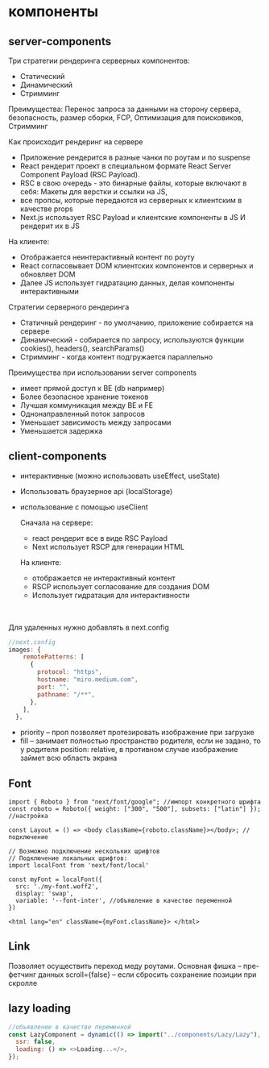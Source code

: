 # компоненты

## server-components

Три стратегии рендеринга серверных компонентов:

- Статический
- Динамический
- Стримминг

Преимущества: Перенос запроса за данными на сторону сервера, безопасность, размер сборки,
FCP, Оптимизация для поисковиков, Стримминг

Как происходит рендеринг на сервере

- Приложение рендерится в разные чанки по роутам и по suspense
- React рендерит проект в специальном формате React Server Component Payload (RSC Payload).
- RSC в свою очередь - это бинарные файлы, которые включают в себя: Макеты для верстки и ссылки на JS,
- все пропсы, которые передаются из серверных к клиентским в качестве props
- Next.js использует RSC Payload и клиентские компоненты в JS И рендерит их в JS

На клиенте:

- Отображается неинтерактивный контент по роуту
- React согласовывает DOM клиентских компонентов и серверных и обновляет DOM
- Далее JS использует гидратацию данных, делая компоненты интерактивными

Стратегии серверного рендеринга

- Статичный рендеринг - по умолчанию, приложение собирается на сервере
- Динамический - собирается по запросу, используются функции cookies(), headers(), searchParams()
- Стримминг - когда контент подгружается параллельно

Преимущества при использовании server components

- имеет прямой доступ к BE (db например)
- Более безопасное хранение токенов
- Лучшая коммуникация между BE и FE
- Однонаправленный поток запросов
- Уменьшает зависимость между запросами
- Уменьшается задержка

## client-components

- интерактивные (можно использовать useEffect, useState)
- Использовать браузерное api (localStorage)
- использование с помощью useClient

  Сначала на сервере:

  - react рендерит все в виде RSC Payload
  - Next использует RSCP для генерации HTML

  На клиенте:

  - отображается не интерактивный контент
  - RSCP использует согласование для создания DOM
  - Использует гидратация для интерактивности

## <Image />

Для удаленных нужно добавлять в next.config

```js
//next.config
images: {
    remotePatterns: [
      {
        protocol: "https",
        hostname: "miro.medium.com",
        port: "",
        pathname: "/**",
      },
    ],
  },

```

- priority – проп позволяет протезировать изображение при загрузке
- fill – занимает полностью пространство родителя, если не задано, то у родителя position: relative, в противном случае изображение займет всю область экрана

## Font

```tsx
import { Roboto } from "next/font/google"; //импорт конкретного шрифта
const roboto = Roboto({ weight: ["300", "500"], subsets: ["latin"] }); //настройка

const Layout = () => <body className={roboto.className}></body>; //подключение
```

```tsx
// Возможно подключение нескольких шрифтов
// Подключение локальных шрифтов:
import localFont from 'next/font/local'

const myFont = localFont({
  src: './my-font.woff2',
  display: 'swap',
  variable: '--font-inter', //объявление в качестве переменной
})

<html lang="en" className={myFont.className}> </html>

```

## Link

Позволяет осуществить переход меду роутами. Основная фишка – пре-фетчинг данных
scroll={false} – если сбросить сохранение позиции при скролле

## lazy loading

```js
//объявление в качестве переменной
const LazyComponent = dynamic(() => import("../components/Lazy/Lazy"), {
  ssr: false,
  loading: () => <>Loading...</>,
});
```
